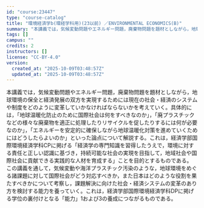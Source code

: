 ```yaml
---
id: "course:23447"
type: "course-catalog"
title: "環境経済学b(環経学科用)(23以前) ／ENVIRONMENTAL ECONOMICS(B)"
summary: "本講義では，気候変動問題やエネルギー問題，廃棄物問題を題材としながら，地球環境の保全と経済発展の双方を実現するためには現在の社会・経済のシステムや制度をどのように変革していかなければならないかを考えていく。具体的には，「地球温暖化防止のため…"
tags: []
campus: ""
credits: 2
instructors: []
license: "CC-BY-4.0"
version:
  created_at: "2025-10-09T03:48:57Z"
  updated_at: "2025-10-09T03:48:57Z"
---
```

本講義では，気候変動問題やエネルギー問題，廃棄物問題を題材としながら，地球環境の保全と経済発展の双方を実現するためには現在の社会・経済のシステムや制度をどのように変革していかなければならないかを考えていく。具体的には，「地球温暖化防止のために国際社会は何をすべきなのか」，「廃プラスチックなどの様々な廃棄物を適正に処理したりリサイクルを促したりするには何が必要なのか」，「エネルギーを安定的に確保しながら地球温暖化対策を進めていくためにはどうしたらよいのか」といった論点について解説する。これは，経済学部国際環境経済学科CPに掲げる「経済学の専門知識を習得したうえで，環境に対する責任と正しい認識に基づき，持続可能な社会の実現を目指して，地域社会や国際社会に貢献できる実践的な人材を育成する」ことを目的とするものである。 この講義を通して，気候変動や海洋プラスチック汚染のような，地球環境をめぐる諸課題に対して国際社会がどう対応すべきか，また日本はどのような役割を果たすべきかについて考察し，課題解決に向けた社会・経済システムの変革のあり方を検討する能力を養っていく。これは，経済学部国際環境経済学科DPに掲げる学位の裏付けとなる「能力」1および3の養成につながるものである。
